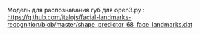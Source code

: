 Модель для распознавания губ для open3.py : https://github.com/italojs/facial-landmarks-recognition/blob/master/shape_predictor_68_face_landmarks.dat
